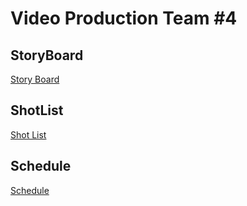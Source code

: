 # Video Production Team #4

## StoryBoard
[Story Board](https://github.com/schoolorsum/VideoProductionTeam/blob/main/TV%20%26%20Film%20Storyboard%20in%20Dark%20Green%20Pastel%20Green%20Pastel%20Blue%20Personal%20%26%20Authentic%20Style.pdf) 
## ShotList
[Shot List](https://github.com/schoolorsum/VideoProductionTeam/blob/main/Shot%20List.pdf)
## Schedule
[Schedule](https://github.com/schoolorsum/VideoProductionTeam/blob/main/Production%20Schedule%20-%20Sheet1.pdf)
